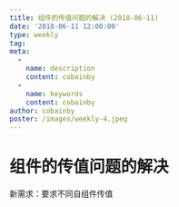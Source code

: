 ```yaml
---
title: 组件的传值问题的解决 (2018-06-11)
date: '2018-06-11 12:00:00'
type: weekly
tag:
meta:
  -
    name: description
    content: cobainby
  -
    name: keywords
    content: cobainby
author: cobainby
poster: /images/weekly-4.jpeg
---
```

# 组件的传值问题的解决
新需求：要求不同自组件传值
